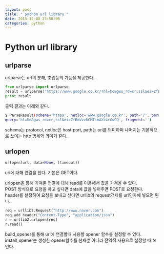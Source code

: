 ```yaml
---
layout: post
title: " python url library "
date: 2015-12-08 23:58:06
categories: python
---
```


# Python url library

## urlparse
urlparse는 url의 분해, 조립등의 기능을 제공한다.  

```python
from urlparse import urlparse
result = urlparse("https://www.google.co.kr/?hl=ko&gws_rd=cr,ssl&ei=ZfBmVvvkCMTimAXz4rGwCQ")
print result
``` 

출력 결과는 아래와 같다.

```bash
$ ParseResult(scheme='https', netloc='www.google.co.kr', path='/', params='',
query='hl=ko&gws_rd=cr,ssl&ei=ZfBmVvvkCMTimAXz4rGwCQ', fragment='')
```

schema는 protocol, netloc은 host:port, path는 uri를 의미하며 나머지는 기본적으로 쓰이는 http 명세와 의미가 같다.  

## urlopen

```python
urlopen(url, data=None, [timeout])
```

url에 대해 연결을 한다. 기본은 GET이다. 

urlopen을 통해 가져온 연결에 대해 read를 이용해서 값을 가져올 수 있다.   
POST 방식으로 요청을 하고 싶다면 data에 값을 넣어주면 POST로 요청한다.  
header를 설정하여 요청을 보내고 싶다면 urllib의 request객체를 url인자에 넣으면 된다.  

```python
req = urllib2.Request("http://www.naver.com")
req.add_header("Content-Type", "application/json")
r = urllib2.urlopen(req)
r.read()
```

build_opener를 통해 url에 연결할때 사용할 opener 함수를 설정할 수 있다.  
install_opener는 생성한  opener함수를 현재뿐 아니라 전역적 사용으로 설정할 때 쓰인다.
